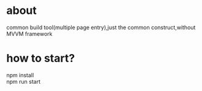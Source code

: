 # about
common build tool(multiple page entry),just the common construct,without MVVM framework


# how to start?
npm install  
npm run start  
